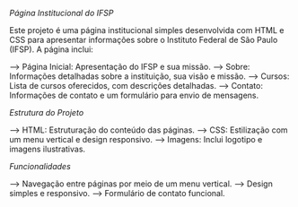 *Página Institucional do IFSP*

Este projeto é uma página institucional simples desenvolvida com HTML e CSS para apresentar informações sobre o Instituto Federal de São Paulo (IFSP). A página inclui:

--> Página Inicial: Apresentação do IFSP e sua missão.
--> Sobre: Informações detalhadas sobre a instituição, sua visão e missão.
--> Cursos: Lista de cursos oferecidos, com descrições detalhadas.
--> Contato: Informações de contato e um formulário para envio de mensagens.

*Estrutura do Projeto*

--> HTML: Estruturação do conteúdo das páginas.
--> CSS: Estilização com um menu vertical e design responsivo.
--> Imagens: Inclui logotipo e imagens ilustrativas.

*Funcionalidades*

--> Navegação entre páginas por meio de um menu vertical.
--> Design simples e responsivo.
--> Formulário de contato funcional.
  
